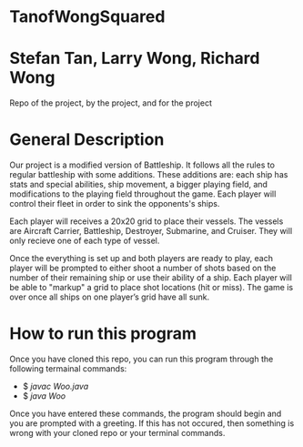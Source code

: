 # TanofWongSquared
# Stefan Tan, Larry Wong, Richard Wong
Repo of the project, by the project, and for the project
# General Description
  Our project is a modified version of Battleship. It follows all the rules to regular battleship with some additions. These additions are: each ship has stats and special abilities, ship movement, a bigger playing field, and modifications to the playing field throughout the game. Each player will control their fleet in order to sink the opponents's ships.
  
  Each player will receives a 20x20 grid to place their vessels. The vessels are Aircraft Carrier, Battleship, Destroyer, Submarine, and Cruiser. They will only recieve one of each type of vessel. 
  
  Once the everything is set up and both players are ready to play, each player will be prompted to either shoot a number of shots based on the number of their remaining ship or use their ability of a ship. Each player will be able to "markup" a grid to place shot locations (hit or miss). The game is over once all ships on one player’s grid have all sunk.
# How to run this program
Once you have cloned this repo, you can run this program through the following termainal commands:
- $ *javac Woo.java*
- $ *java Woo*

Once you have entered these commands, the program should begin and you are prompted with a greeting. If this has not occured, then something is wrong with your cloned repo or your terminal commands.


